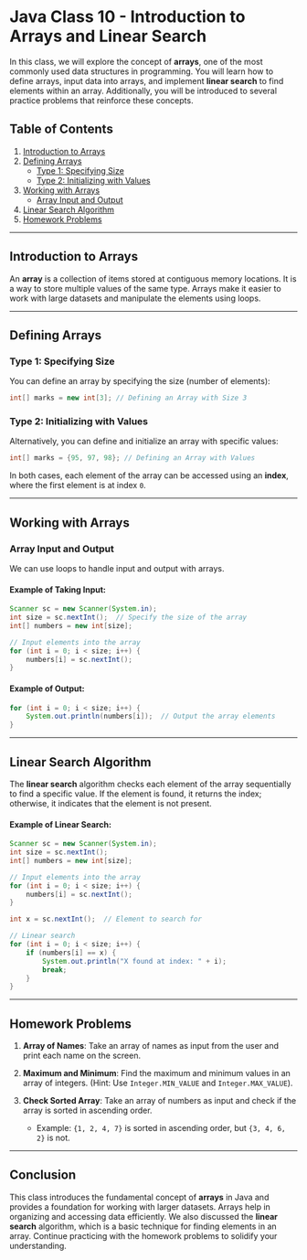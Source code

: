 # Java Class 10 - Introduction to Arrays and Linear Search

In this class, we will explore the concept of **arrays**, one of the most commonly used data structures in programming. You will learn how to define arrays, input data into arrays, and implement **linear search** to find elements within an array. Additionally, you will be introduced to several practice problems that reinforce these concepts.

## Table of Contents
1. [Introduction to Arrays](#introduction-to-arrays)
2. [Defining Arrays](#defining-arrays)
   - [Type 1: Specifying Size](#type-1-specifying-size)
   - [Type 2: Initializing with Values](#type-2-initializing-with-values)
3. [Working with Arrays](#working-with-arrays)
   - [Array Input and Output](#array-input-and-output)
4. [Linear Search Algorithm](#linear-search-algorithm)
5. [Homework Problems](#homework-problems)

---

## Introduction to Arrays
An **array** is a collection of items stored at contiguous memory locations. It is a way to store multiple values of the same type. Arrays make it easier to work with large datasets and manipulate the elements using loops.

---

## Defining Arrays

### Type 1: Specifying Size
You can define an array by specifying the size (number of elements):
```java
int[] marks = new int[3]; // Defining an Array with Size 3
```

### Type 2: Initializing with Values
Alternatively, you can define and initialize an array with specific values:
```java
int[] marks = {95, 97, 98}; // Defining an Array with Values
```

In both cases, each element of the array can be accessed using an **index**, where the first element is at index `0`.

---

## Working with Arrays

### Array Input and Output
We can use loops to handle input and output with arrays.

#### Example of Taking Input:
```java
Scanner sc = new Scanner(System.in);
int size = sc.nextInt();  // Specify the size of the array
int[] numbers = new int[size];

// Input elements into the array
for (int i = 0; i < size; i++) {
    numbers[i] = sc.nextInt();
}
```

#### Example of Output:
```java
for (int i = 0; i < size; i++) {
    System.out.println(numbers[i]);  // Output the array elements
}
```

---

## Linear Search Algorithm
The **linear search** algorithm checks each element of the array sequentially to find a specific value. If the element is found, it returns the index; otherwise, it indicates that the element is not present.

#### Example of Linear Search:
```java
Scanner sc = new Scanner(System.in);
int size = sc.nextInt();  
int[] numbers = new int[size];

// Input elements into the array
for (int i = 0; i < size; i++) {
    numbers[i] = sc.nextInt();
}

int x = sc.nextInt();  // Element to search for

// Linear search
for (int i = 0; i < size; i++) {
    if (numbers[i] == x) {
        System.out.println("X found at index: " + i);
        break;
    }
}
```

---

## Homework Problems
1. **Array of Names**: Take an array of names as input from the user and print each name on the screen.
   
2. **Maximum and Minimum**: Find the maximum and minimum values in an array of integers. (Hint: Use `Integer.MIN_VALUE` and `Integer.MAX_VALUE`).

3. **Check Sorted Array**: Take an array of numbers as input and check if the array is sorted in ascending order.
   - Example: `{1, 2, 4, 7}` is sorted in ascending order, but `{3, 4, 6, 2}` is not.

---

## Conclusion

This class introduces the fundamental concept of **arrays** in Java and provides a foundation for working with larger datasets. Arrays help in organizing and accessing data efficiently. We also discussed the **linear search** algorithm, which is a basic technique for finding elements in an array. Continue practicing with the homework problems to solidify your understanding.